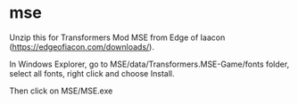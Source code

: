 # mse

Unzip this for Transformers Mod MSE from Edge of Iaacon (https://edgeofiacon.com/downloads/).

In Windows Explorer, go to MSE/data/Transformers.MSE-Game/fonts folder, select all fonts, right click and choose Install.

Then click on MSE/MSE.exe
